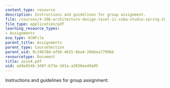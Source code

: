 ```yaml
---
content_type: resource
description: Instructions and guidelines for group assignment.
file: /courses/4-196-architecture-design-level-ii-cuba-studio-spring-2004/ad4e654b3d97b73e3d1aa3838ea49a05_assn4.pdf
file_type: application/pdf
learning_resource_types:
- Assignments
ocw_type: OCWFile
parent_title: Assignments
parent_type: CourseSection
parent_uid: 9c19678d-af68-4625-6ba4-26bbea7799bb
resourcetype: Document
title: assn4.pdf
uid: ad4e654b-3d97-b73e-3d1a-a3838ea49a05
---
```

Instructions and guidelines for group assignment.

